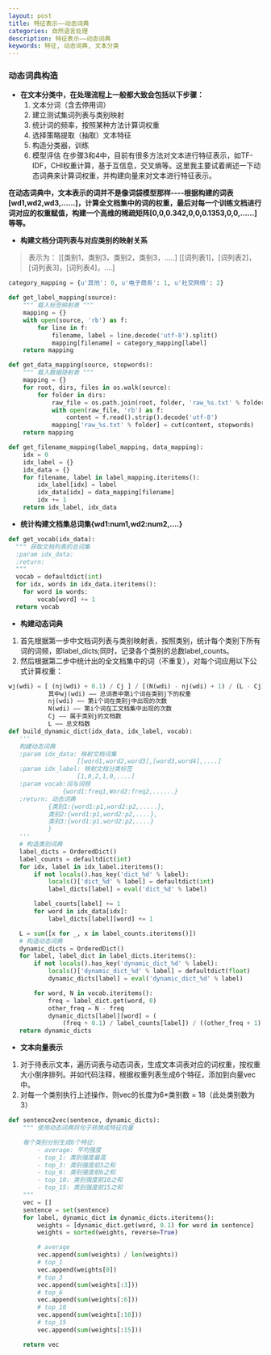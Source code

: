 ```yaml
---
layout: post
title: 特征表示——动态词典
categories: 自然语言处理
description: 特征表示——动态词典
keywords: 特征, 动态词典, 文本分类
---
```


### **动态词典构造**
- **在文本分类中，在处理流程上一般都大致会包括以下步骤：**
   1. 文本分词（含去停用词）
   2. 建立测试集词列表与类别映射
   3. 统计词的频率，按照某种方法计算词权重
   4. 选择策略提取（抽取）文本特征
   5. 构造分类器，训练
   6. 模型评估
 在步骤3和4中，目前有很多方法对文本进行特征表示，如TF-IDF，CHI权重计算，基于互信息，交叉熵等。这里我主要试着阐述一下动态词典来计算词权重，并构建向量来对文本进行特征表示。

**在动态词典中，文本表示的词并不是像词袋模型那样----根据构建的词表[wd1,wd2,wd3,......]，计算全文档集中的词的权重，最后对每一个训练文档进行词对应的权重赋值，构建一个高维的稀疏矩阵[0,0,0.342,0,0,0.1353,0,0,......]等等。**

- **构建文档分词列表与对应类别的映射关系**
>表示为：
[[类别1，类别3，类别2，类别3，.....]
[[词列表1]，[词列表2]，[词列表3]，[词列表4]，....]

```python
category_mapping = {u'其他': 0, u'电子商务': 1, u'社交网络': 2}

def get_label_mapping(source):
    """ 载入标签映射表 """
    mapping = {}
    with open(source, 'rb') as f:
        for line in f:
            filename, label = line.decode('utf-8').split()
            mapping[filename] = category_mapping[label]
    return mapping

def get_data_mapping(source, stopwords):
    """ 载入数据隐射表 """
    mapping = {}
    for root, dirs, files in os.walk(source):
        for folder in dirs:
            raw_file = os.path.join(root, folder, 'raw_%s.txt' % folder)
            with open(raw_file, 'rb') as f:
                content = f.read().strip().decode('utf-8')
            mapping['raw_%s.txt' % folder] = cut(content, stopwords)
    return mapping

def get_filename_mapping(label_mapping, data_mapping):
    idx = 0
    idx_label = {}
    idx_data = {}
    for filename, label in label_mapping.iteritems():
        idx_label[idx] = label
        idx_data[idx] = data_mapping[filename]
        idx += 1
    return idx_label, idx_data
```

- **统计构建文档集总词集{wd1:num1,wd2:num2,....}**
```python
def get_vocab(idx_data):
  """ 获取文档列表的总词集
  :param idx_data:
  :return:
  """
  vocab = defaultdict(int)
  for idx, words in idx_data.iteritems():
    for word in words:
        vocab[word] += 1
  return vocab
```

- **构建动态词典**

1. 首先根据第一步中文档词列表与类别映射表，按照类别，统计每个类别下所有词的词频，即label_dicts;同时，记录各个类别的总数label_counts。
2. 然后根据第二步中统计出的全文档集中的词（不重复），对每个词应用以下公式计算权重：
```python
wj(wdi) = [ (nj(wdi) + 0.1) / Cj ] / [(N(wdi) - nj(wdi) + 1) / (L - Cj)]  
           其中wj(wdi) —— 总词表中第i个词在类别j下的权重
           nj(wdi) —— 第i个词在类别j中出现的次数
           N(wdi) —— 第i个词在工文档集中出现的次数
           Cj —— 属于类别j的文档数
           L —— 总文档数
def build_dynamic_dict(idx_data, idx_label, vocab):
   '''
   构建动态词典
   :param idx_data: 映射文档词集
                   [[word1,word2,word3],[word3,word4],....]
   :param idx_label: 映射文档分类标签
                   [1,0,2,1,0,....]
   :param vocab:词与词频
               {word1:freq1,Word2:freq2,......}
   :return: 动态词典
           {类别1:{word1:p1,word2:p2,.....},
           类别2:{word1:p1,word2:p2,....},
           类别3:{word1:p1,word2:p2,....}
           }
   '''
   # 构造类别词典
   label_dicts = OrderedDict()
   label_counts = defaultdict(int)
   for idx, label in idx_label.iteritems():
       if not locals().has_key('dict_%d' % label):
           locals()['dict_%d' % label] = defaultdict(int)
           label_dicts[label] = eval('dict_%d' % label)

       label_counts[label] += 1
       for word in idx_data[idx]:
           label_dicts[label][word] += 1

   L = sum([x for _, x in label_counts.iteritems()])
   # 构造动态词典
   dynamic_dicts = OrderedDict()
   for label, label_dict in label_dicts.iteritems():
       if not locals().has_key('dynamic_dict_%d' % label):
           locals()['dynamic_dict_%d' % label] = defaultdict(float)
           dynamic_dicts[label] = eval('dynamic_dict_%d' % label)

       for word, N in vocab.iteritems():
           freq = label_dict.get(word, 0)
           other_freq = N - freq
           dynamic_dicts[label][word] = (
               (freq + 0.1) / label_counts[label]) / ((other_freq + 1) / (L - label_counts[label]))
   return dynamic_dicts
```

- **文本向量表示**

1. 对于待表示文本，遍历词表与动态词表，生成文本词表对应的词权重，按权重大小倒序排列。并如代码注释，根据权重列表生成6个特征，添加到向量vec中。
2. 对每一个类别执行上述操作，则vec的长度为6*类别数 = 18（此处类别数为3）
```python
def sentence2vec(sentence, dynamic_dicts):
    """ 使用动态词典将句子转换成特征向量

    每个类别分别生成6个特征:
        - average: 平均强度
        - top_1: 类别强度最高
        - top_3: 类别强度前3之和
        - top_6: 类别强度前6之和
        - top_10: 类别强度前10之和
        - top_15: 类别强度前15之和
    """
    vec = []
    sentence = set(sentence)
    for label, dynamic_dict in dynamic_dicts.iteritems():
        weights = [dynamic_dict.get(word, 0.1) for word in sentence]
        weights = sorted(weights, reverse=True)

        # average
        vec.append(sum(weights) / len(weights))
        # top_1
        vec.append(weights[0])
        # top_3
        vec.append(sum(weights[:3]))
        # top_6
        vec.append(sum(weights[:6]))
        # top_10
        vec.append(sum(weights[:10]))
        # top_15
        vec.append(sum(weights[:15]))

    return vec
```
